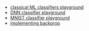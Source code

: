 - [classical ML classifiers playground](https://www.ccom.ucsd.edu/~cdeotte/programs/classify.html)
- [DNN classifier playground](https://www.ccom.ucsd.edu/~cdeotte/programs/neuralnetwork.html)
- [MNIST classifier playground](https://www.ccom.ucsd.edu/~cdeotte/programs/MNIST.html)
- [implementing backprop](https://github.com/antonyxsik/NeuralNetExperiments/blob/55a8ea524802e9ab6c6e43adaab654aac736d0bd/NeuralNetFromScratch/model_NN.py#L115)